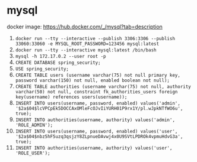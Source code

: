 # mysql
docker image: https://hub.docker.com/_/mysql?tab=description

1. `docker run --tty --interactive --publish 3306:3306 --publish 33060:33060 -e MYSQL_ROOT_PASSWORD=123456 mysql:latest`
1. `docker run --tty --interactive mysql:latest /bin/bash`
1. `mysql -h 172.17.0.2 --user root -p`
1. `CREATE DATABASE spring_security;`
1. `USE spring_security;`
1. `CREATE TABLE users (username varchar(75) not null primary key, password varchar(150) not null, enabled boolean not null);`
1. `CREATE TABLE authorities (username varchar(75) not null, authority varchar(50) not null, constraint fk_authorities_users foreign key(username) references users(username));`
1. `INSERT INTO users(username, password, enabled) values('admin', '$2a$04$lcVPCpEk5DOCCAxOMleFcOJvIiYURH01P9rx1Y/pl.wJpkNTfWO6u', true);`
1. `INSERT INTO authorities(username, authority) values('admin', 'ROLE_ADMIN');`
1. `INSERT INTO users(username, password, enabled) values('user', '$2a$04$nbz5hF5uzq3qsjzY8ZLpnueDAvwj4x0U9SVtLPDROk4vpmuHdvG3a', true);`
1. `INSERT INTO authorities(username, authority) values('user', 'ROLE_USER');`
